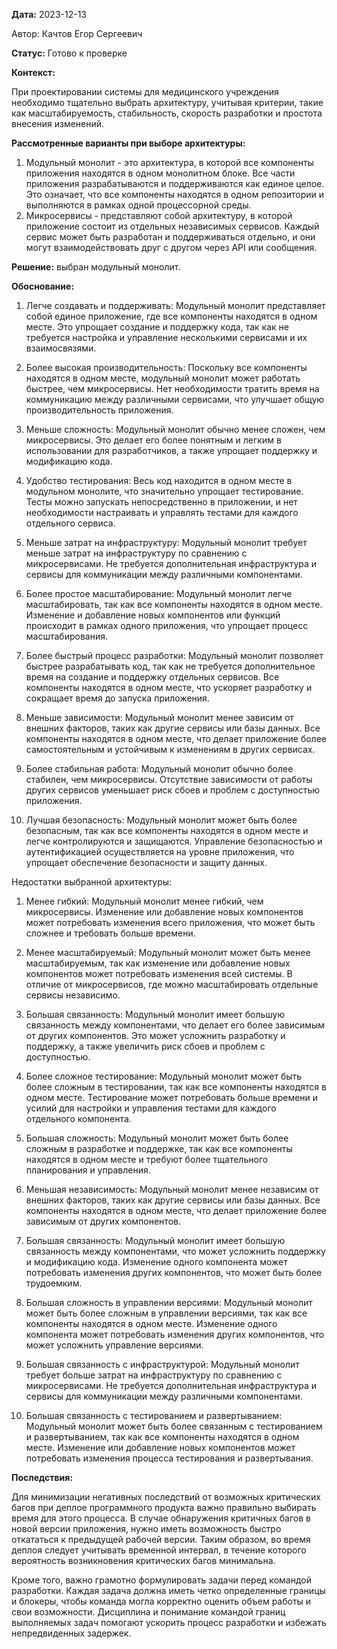 **Дата:** 2023-12-13

Автор: Качтов Егор Сергеевич

**Статус:** Готово к проверке

**Контекст:**

При проектировании системы для медицинского учреждения необходимо тщательно выбрать архитектуру, учитывая критерии, такие как масштабируемость, стабильность, скорость разработки и простота внесения изменений.

**Рассмотренные варианты при выборе архитектуры:**

1. Модульный монолит - это архитектура, в которой все компоненты приложения находятся в одном монолитном блоке. Все части приложения разрабатываются и поддерживаются как единое целое. Это означает, что все компоненты находятся в одном репозитории и выполняются в рамках одной процессорной среды.
2. Микросервисы - представляют собой архитектуру, в которой приложение состоит из отдельных независимых сервисов. Каждый сервис может быть разработан и поддерживаться отдельно, и они могут взаимодействовать друг с другом через API или сообщения. 

**Решение:** выбран модульный монолит.

**Обоснование:**

1. Легче создавать и поддерживать: Модульный монолит представляет собой единое приложение, где все компоненты находятся в одном месте. Это упрощает создание и поддержку кода, так как не требуется настройка и управление несколькими сервисами и их взаимосвязями.

2. Более высокая производительность: Поскольку все компоненты находятся в одном месте, модульный монолит может работать быстрее, чем микросервисы. Нет необходимости тратить время на коммуникацию между различными сервисами, что улучшает общую производительность приложения.

3. Меньше сложность: Модульный монолит обычно менее сложен, чем микросервисы. Это делает его более понятным и легким в использовании для разработчиков, а также упрощает поддержку и модификацию кода.

4. Удобство тестирования: Весь код находится в одном месте в модульном монолите, что значительно упрощает тестирование. Тесты можно запускать непосредственно в приложении, и нет необходимости настраивать и управлять тестами для каждого отдельного сервиса.

5. Меньше затрат на инфраструктуру: Модульный монолит требует меньше затрат на инфраструктуру по сравнению с микросервисами. Не требуется дополнительная инфраструктура и сервисы для коммуникации между различными компонентами.

6. Более простое масштабирование: Модульный монолит легче масштабировать, так как все компоненты находятся в одном месте. Изменение и добавление новых компонентов или функций происходит в рамках одного приложения, что упрощает процесс масштабирования.

7. Более быстрый процесс разработки: Модульный монолит позволяет быстрее разрабатывать код, так как не требуется дополнительное время на создание и поддержку отдельных сервисов. Все компоненты находятся в одном месте, что ускоряет разработку и сокращает время до запуска приложения.

8. Меньше зависимости: Модульный монолит менее зависим от внешних факторов, таких как другие сервисы или базы данных. Все компоненты находятся в одном месте, что делает приложение более самостоятельным и устойчивым к изменениям в других сервисах.

9. Более стабильная работа: Модульный монолит обычно более стабилен, чем микросервисы. Отсутствие зависимости от работы других сервисов уменьшает риск сбоев и проблем с доступностью приложения.

10. Лучшая безопасность: Модульный монолит может быть более безопасным, так как все компоненты находятся в одном месте и легче контролируются и защищаются. Управление безопасностью и аутентификацией осуществляется на уровне приложения, что упрощает обеспечение безопасности и защиту данных.

Недостатки выбранной архитектуры:

1. Менее гибкий: Модульный монолит менее гибкий, чем микросервисы. Изменение или добавление новых компонентов может потребовать изменения всего приложения, что может быть сложнее и требовать больше времени.

2. Менее масштабируемый: Модульный монолит может быть менее масштабируемым, так как изменение или добавление новых компонентов может потребовать изменения всей системы. В отличие от микросервисов, где можно масштабировать отдельные сервисы независимо.

3. Большая связанность: Модульный монолит имеет большую связанность между компонентами, что делает его более зависимым от других компонентов. Это может усложнить разработку и поддержку, а также увеличить риск сбоев и проблем с доступностью.

4. Более сложное тестирование: Модульный монолит может быть более сложным в тестировании, так как все компоненты находятся в одном месте. Тестирование может потребовать больше времени и усилий для настройки и управления тестами для каждого отдельного компонента.

5. Большая сложность: Модульный монолит может быть более сложным в разработке и поддержке, так как все компоненты находятся в одном месте и требуют более тщательного планирования и управления.

6. Меньшая независимость: Модульный монолит менее независим от внешних факторов, таких как другие сервисы или базы данных. Все компоненты находятся в одном месте, что делает приложение более зависимым от других компонентов.

7. Большая связанность: Модульный монолит имеет большую связанность между компонентами, что может усложнить поддержку и модификацию кода. Изменение одного компонента может потребовать изменения других компонентов, что может быть более трудоемким.

8. Большая сложность в управлении версиями: Модульный монолит может быть более сложным в управлении версиями, так как все компоненты находятся в одном месте. Изменение одного компонента может потребовать изменения других компонентов, что может усложнить управление версиями.

9. Большая связанность с инфраструктурой: Модульный монолит требует больше затрат на инфраструктуру по сравнению с микросервисами. Не требуется дополнительная инфраструктура и сервисы для коммуникации между различными компонентами.

10. Большая связанность с тестированием и развертыванием: Модульный монолит может быть более связанным с тестированием и развертыванием, так как все компоненты находятся в одном месте. Изменение или добавление новых компонентов может потребовать изменения процесса тестирования и развертывания.

**Последствия:**

Для минимизации негативных последствий от возможных критических багов при деплое программного продукта важно правильно выбирать время для этого процесса. В случае обнаружения критичных багов в новой версии приложения, нужно иметь возможность быстро откататься к предыдущей рабочей версии. Таким образом, во время деплоя следует учитывать временной интервал, в течение которого вероятность возникновения критических багов минимальна.

Кроме того, важно грамотно формулировать задачи перед командой разработки. Каждая задача должна иметь четко определенные границы и блокеры, чтобы команда могла корректно оценить объем работы и свои возможности. Дисциплина и понимание командой границ выполняемых задач помогают ускорить процесс разработки и избежать непредвиденных задержек.